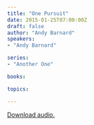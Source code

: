 ```yaml
---
title: "One Pursuit"
date: 2015-01-25T07:00:00Z
draft: false
author: "Andy Barnard"
speakers:
- "Andy Barnard"

series:
- "Another One"

books:

topics:

---
```

[Download audio.](https://s3.amazonaws.com/highway/sermons/2015_01/2015-01-25_OnePursuit.mp3)
